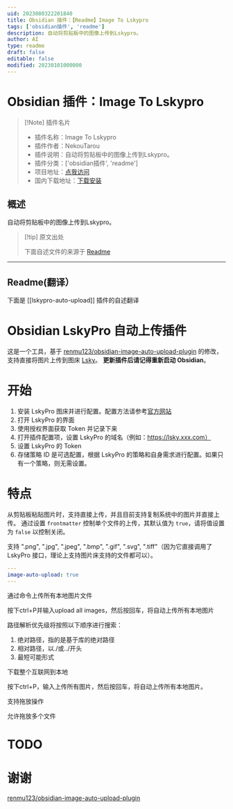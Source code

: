 ```yaml
---
uid: 2023080322201840
title: Obsidian 插件：【Readme】Image To Lskypro
tags: ['obsidian插件', 'readme']
description: 自动将剪贴板中的图像上传到Lskypro。
author: AI
type: readme
draft: false
editable: false
modified: 20230101000000
---
```


# Obsidian 插件：Image To Lskypro

> [!Note] 插件名片
> - 插件名称：Image To Lskypro
> - 插件作者：NekouTarou
> - 插件说明：自动将剪贴板中的图像上传到Lskypro。
> - 插件分类：['obsidian插件', 'readme']
> - 项目地址：[点我访问](https://github.com/NekoTarou/lskypro-auto-upload)
> - 国内下载地址：[下载安装](https://pkmer.cn/products/plugin/pluginMarket/?lskypro-auto-upload)

## 概述

自动将剪贴板中的图像上传到Lskypro。



> [!tip] 原文出处
> 
>下面自述文件的来源于 [Readme](https://ghproxy.net/https://raw.githubusercontent.com/NekoTarou/lskypro-auto-upload/main/README.md)
> 

---

## Readme(翻译）

下面是 [[lskypro-auto-upload]] 插件的自述翻译


# Obsidian LskyPro 自动上传插件

这是一个工具，基于 [renmu123/obsidian-image-auto-upload-plugin](https://github.com/renmu123/obsidian-image-auto-upload-plugin.git) 的修改，支持直接将图片上传到图床 [Lsky](https://github.com/lsky-org/lsky-pro)。
**更新插件后请记得重新启动 Obsidian**。

# 开始

1. 安装 LskyPro 图床并进行配置。配置方法请参考[官方网站](https://www.lsky.pro/)
2. 打开 LskyPro 的界面
3. 使用授权界面获取 Token 并记录下来
4. 打开插件配置项，设置 LskyPro 的域名（例如：https://lsky.xxx.com）
5. 设置 LskyPro 的 Token
6. 存储策略 ID 是可选配置，根据 LskyPro 的策略和自身需求进行配置。如果只有一个策略，则无需设置。

# 特点

从剪贴板粘贴图片时，支持直接上传，并且目前支持复制系统中的图片并直接上传。
通过设置 `frontmatter` 控制单个文件的上传，其默认值为 `true`，请将值设置为 `false` 以控制关闭。

支持 ".png", ".jpg", ".jpeg", ".bmp", ".gif", ".svg", ".tiff"（因为它直接调用了 LskyPro 接口，理论上支持图片床支持的文件都可以）。

```yaml
---
image-auto-upload: true
---
```

通过命令上传所有本地图片文件

按下ctrl+P并输入upload all images，然后按回车，将自动上传所有本地图片

路径解析优先级将按照以下顺序进行搜索：

1. 绝对路径，指的是基于库的绝对路径
2. 相对路径，以./或../开头
3. 最短可能形式

下载整个互联网到本地

按下ctrl+P，输入上传所有图片，然后按回车，将自动上传所有本地图片。

支持拖放操作

允许拖放多个文件

# TODO

# 谢谢
[renmu123/obsidian-image-auto-upload-plugin](https://github.com/renmu123/obsidian-image-auto-upload-plugin.git)



